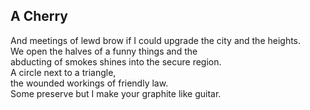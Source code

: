 A Cherry
--------
And meetings of lewd brow if I could upgrade the city and the heights.  
We open the halves of a funny things and the  
abducting of smokes shines into the secure region.  
A circle next to a triangle,  
the wounded workings of friendly law.  
Some preserve but I make your graphite like guitar.  
